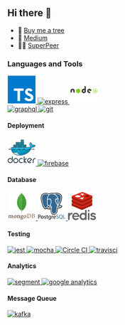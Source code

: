 ## Hi there 👋

- 🌲 [Buy me a tree](https://ecologi.com/okanaslan?r=6038ba5d516b5f001dd03c35)
- 👀 [Medium](https://aslanokan.medium.com)
- 🧑‍💻 [SuperPeer](https://superpeer.com/okanaslan)

### Languages and Tools
<p align="left"> 
    <a href="https://www.typescriptlang.org/" target="_blank"> <img src="https://raw.githubusercontent.com/devicons/devicon/master/icons/typescript/typescript-original.svg" alt="typescript" width="64" height="64"/> </a> 
    <a href="https://expressjs.com" target="_blank"> <img src="https://www.vectorlogo.zone/logos/expressjs/expressjs-ar21.svg" alt="express" width="64" height="64"/> </a>
    <a href="https://nodejs.org" target="_blank"> <img src="https://raw.githubusercontent.com/devicons/devicon/master/icons/nodejs/nodejs-original-wordmark.svg" alt="nodejs" width="64" height="64"/> </a> 
    <br>
    <a href="https://graphql.org" target="_blank"> <img src="https://www.vectorlogo.zone/logos/graphql/graphql-icon.svg" alt="graphql" width="64" height="64"/> </a> 
    <a href="https://git-scm.com/" target="_blank"> <img src="https://www.vectorlogo.zone/logos/git-scm/git-scm-icon.svg" alt="git" width="64" height="64"/> </a> 
    <br>
</p>

#### Deployment
<p align="left"> 
    <a href="https://www.docker.com/" target="_blank"> <img src="https://raw.githubusercontent.com/devicons/devicon/master/icons/docker/docker-original-wordmark.svg" alt="docker" width="64" height="64"/> </a> 
    <a href="https://firebase.google.com/" target="_blank"> <img src="https://www.vectorlogo.zone/logos/firebase/firebase-icon.svg" alt="fırebase" width="64" height="64"/> </a> 
</p>

#### Database
<p align="left"> 
    <a href="https://www.mongodb.com/" target="_blank"> <img src="https://raw.githubusercontent.com/devicons/devicon/master/icons/mongodb/mongodb-original-wordmark.svg" alt="mongodb" width="64" height="64"/> </a> 
    <a href="https://www.postgresql.org" target="_blank"> <img src="https://raw.githubusercontent.com/devicons/devicon/master/icons/postgresql/postgresql-original-wordmark.svg" alt="postgresql" width="64" height="64"/> </a> 
    <a href="https://redis.io" target="_blank"> <img src="https://raw.githubusercontent.com/devicons/devicon/master/icons/redis/redis-original-wordmark.svg" alt="redis" width="64" height="64"/> </a> 
</p>

#### Testing 
<p align="left"> 
    <a href="https://jestjs.io" target="_blank"> <img src="https://www.vectorlogo.zone/logos/jestjsio/jestjsio-icon.svg" alt="jest" width="64" height="64"/> </a> 
    <a href="https://mochajs.org" target="_blank"> <img src="https://www.vectorlogo.zone/logos/mochajs/mochajs-icon.svg" alt="mocha" width="64" height="64"/> </a> 
    <a href="https://circleci.com/" target="_blank"> <img src="https://cdn.jsdelivr.net/gh/devicons/devicon/icons/circleci/circleci-plain-wordmark.svg" alt="Circle CI" width="64" height="64"/> </a> 
    <a href="https://travis-ci.org" target="_blank"> <img src="https://www.vectorlogo.zone/logos/travis-ci/travis-ci-icon.svg" alt="travisci" width="64" height="64"/> </a> 

</p>


#### Analytics
<p align="left"> 
    <a href="https://segment.com/" target="_blank"> <img src="https://www.vectorlogo.zone/logos/segment/segment-icon.svg" alt="segment" width="64" height="64"/> </a> 
    <a href="https://analytics.google.com/" target="_blank"> <img src="https://www.vectorlogo.zone/logos/google_analytics/google_analytics-official.svg" alt="google analytics" width="64" height="64"/> </a> 
</p>

#### Message Queue
<p align="left"> 
    <a href="https://kafka.apache.org/" target="_blank"> <img src="https://www.vectorlogo.zone/logos/apache_kafka/apache_kafka-vertical.svg" alt="kafka" width="64" height="64"/> </a> 
</p>
